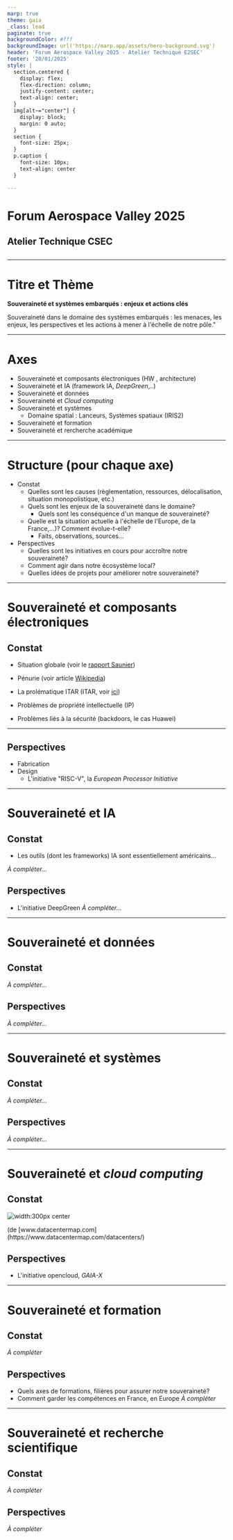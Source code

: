 ```yaml
---
marp: true
theme: gaia
_class: lead
paginate: true
backgroundColor: #fff
backgroundImage: url('https://marp.app/assets/hero-background.svg')
header: 'Forum Aerospace Valley 2025 - Atelier Technique E2SEC'
footer: '20/01/2025'
style: |
  section.centered {
    display: flex;
    flex-direction: column;
    justify-content: center;
    text-align: center;
  }
  img[alt~="center"] {
    display: block;
    margin: 0 auto;
  }
  section {
    font-size: 25px;
  }
  p.caption {
    font-size: 10px;
    text-align: center
  }

---
```

<!-- _class: centered -->
<style scoped>
section {
    font-size: 35px;
}
</style>
# Forum Aerospace Valley 2025
## Atelier Technique CSEC
##

---
<style scoped>
section {
    font-size: 35px;
}
</style>
# Titre et Thème

**Souveraineté et systèmes embarqués : enjeux et actions clés**


Souveraineté dans le domaine des systèmes embarqués : les menaces, les enjeux, les perspectives et les actions à mener à l'échelle de notre pôle."

---
# Axes
- Souveraineté et composants électroniques (HW , architecture)
- Souveraineté et IA (framework IA, *DeepGreen*,..)
- Souveraineté et données 
- Souveraineté et *Cloud computing*
- Souveraineté et systèmes
  - Domaine spatial : Lanceurs, Systèmes spatiaux (IRIS2)
- Souveraineté et formation 
- Souveraineté et rercherche académique

---
#  Structure (pour chaque axe)
- Constat 
  - Quelles sont les causes (règlementation, ressources, délocalisation, situation monopolistique, etc.)
  - Quels sont les enjeux de la souveraineté dans le domaine?
    - Quels sont les conséquence d'un manque de souveraineté?
  - Quelle est la situation actuelle à l'échelle de l'Europe, de la France,...)? Comment évolue-t-elle?
    - Faits, observations, sources...
- Perspectives
  - Quelles sont les initiatives en cours pour accroître notre souveraineté?
  - Comment agir dans notre écosystème local? 
  - Quelles idées de projets pour améliorer notre souveraineté?

---
# Souveraineté et composants électroniques
## Constat

- Situation globale (voir le [rapport Saunier](https://www.senat.fr/rap/r07-417/r07-4171.pdf))

- Pénurie (voir article [Wikipedia](https://fr.wikipedia.org/wiki/P%C3%A9nurie_de_composants_%C3%A9lectroniques_de_2020-2023))
- La prolématique ITAR (ITAR, voir [ici](https://www.portail-ie.fr/univers/droit-et-intelligence-juridique/2019/jdr-norme-itar-lexposition-des-technologies-francaises-aux-restrictions-americaines/))
- Problèmes de propriété intellectuelle (IP)
- Problèmes liés à la sécurité (backdoors, le cas Huawei)
  
---
## Perspectives

- Fabrication
- Design 
  - L'initiative "RISC-V", la *European Processor Initiative* 

---
# Souveraineté et IA
## Constat

- Les outils (dont les frameworks) IA sont essentiellement américains...
  
*À compléter...*
## Perspectives

- L'initiative DeepGreen
*À compléter...*

---
# Souveraineté et données 
## Constat
*À compléter...*
## Perspectives
*À compléter...*
   
---
# Souveraineté et systèmes
## Constat
*À compléter...*
## Perspectives
*À compléter...*
      
---
# Souveraineté et *cloud computing*
## Constat

  ![width:300px center](./imgs/datacenters.jpg) 
<p class="caption"> (de [www.datacentermap.com](https://www.datacentermap.com/datacenters/) </p>

## Perspectives

- L'initiative opencloud, *GAIA-X*

---
# Souveraineté et formation
## Constat
*À compléter*
## Perspectives

- Quels axes de formations, filières pour assurer notre souveraineté?
- Comment garder les compétences en France, en Europe
*À compléter*

---
# Souveraineté et recherche scientifique
## Constat
*À compléter*
## Perspectives
*À compléter*

